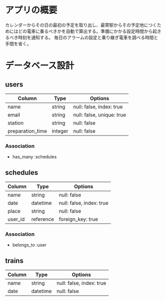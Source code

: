 # アプリの概要
カレンダーからその日の最初の予定を取り出し、最寄駅からその予定地につくためにはどの電車に乗るべきかを自動で算出する。準備にかかる設定時間から起きるべき時刻を通知する。
毎日のアラームの設定と乗り継ぎ電車を調べる時間と手間を省く。

# データベース設計

## users
|Column|Type|Options|
|------|----|-------|
|name|string|null: false, index: true|
|email|string|null: false, unique: true|
|station|string|null: false|
|preparation_time|integer|null: false|

### Association

- has_many :schedules

## schedules
|Column|Type|Options|
|------|----|-------|
|name|string|null: false|
|date|datetime|null: false, index: true|
|place|string|null: false|
|user_id|reference|foreign_key: true|

### Association

- belongs_to :user

## trains
|Column|Type|Options|
|------|----|-------|
|name|string|null: false, index: true|
|date|datetime|null: false|
